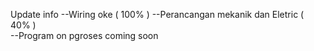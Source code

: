 Update info 
--Wiring oke ( 100% )
--Perancangan mekanik dan Eletric ( 40% )  
--Program on pgroses coming soon
